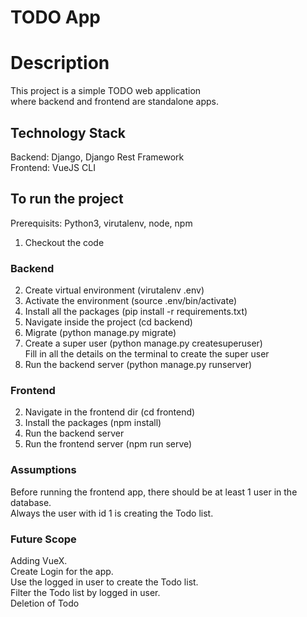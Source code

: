 # TODO App

# Description
This project is a simple TODO web application <br />
where backend and frontend are standalone apps.

## Technology Stack
Backend: Django, Django Rest Framework <br />
Frontend: VueJS CLI

## To run the project
Prerequisits: Python3, virutalenv, node, npm

1. Checkout the code
### Backend
2. Create virtual environment (virutalenv .env)
3. Activate the environment (source .env/bin/activate)
4. Install all the packages (pip install -r requirements.txt)
5. Navigate inside the project (cd backend)
6. Migrate (python manage.py migrate)
7. Create a super user (python manage.py createsuperuser) <br />
   Fill in all the details on the terminal to create the super user
8. Run the backend server (python manage.py runserver)

### Frontend
2. Navigate in the frontend dir (cd frontend)
3. Install the packages (npm install)
4. Run the backend server
5. Run the frontend server (npm run serve)


### Assumptions
Before running the frontend app, there should be at least 1 user in the database. <br />
Always the user with id 1 is creating the Todo list. <br />

### Future Scope
Adding VueX. <br />
Create Login for the app. <br />
Use the logged in user to create the Todo list. <br />
Filter the Todo list by logged in user. <br />
Deletion of Todo <br />
